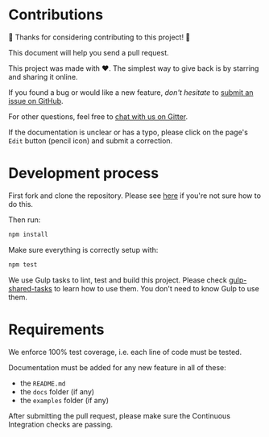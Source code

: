 # Contributions

🎉 Thanks for considering contributing to this project! 🎉

This document will help you
send a pull request.

This project was made with ❤️. The simplest way to give back is by starring and
sharing it online.

If you found a bug or would like a new feature, _don't hesitate_ to
[submit an issue on GitHub](../../issues).

For other questions, feel free to
[chat with us on Gitter](https://gitter.im/ehmicky/log-process-errors).

If the documentation is unclear or has a typo, please click on the page's `Edit`
button (pencil icon) and submit a correction.

# Development process

First fork and clone the repository. Please see
[here](https://egghead.io/courses/how-to-contribute-to-an-open-source-project-on-github)
if you're not sure how to do this.

Then run:

```bash
npm install
```

Make sure everything is correctly setup with:

```bash
npm test
```

We use Gulp tasks to lint, test and build this project. Please check
[gulp-shared-tasks](https://github.com/ehmicky/gulp-shared-tasks) to learn how
to use them. You don't need to know Gulp to use them.

# Requirements

We enforce 100% test coverage, i.e. each line of code must be tested.

Documentation must be added for any new feature in all of these:

- the `README.md`
- the `docs` folder (if any)
- the `examples` folder (if any)

After submitting the pull request, please make sure the Continuous Integration
checks are passing.

